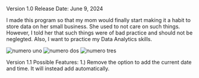 Version 1.0 Release Date: June 9, 2024 

I made this program so that my mom would finally start making it a habit to store data on her small business. She used to not care on such things. However, I told her that such things were of bad practice and should not be neglegted. Also, I want to practice my Data Analytics skills. 

![numero uno](https://github.com/linuxlaber/Manuel/assets/170599771/a46f2a9e-2410-4a5b-8638-b2274f108c35)
![numero dos](https://github.com/linuxlaber/Manuel/assets/170599771/878689a8-9965-4d0e-a0f4-fb2d54c49bc1)
![numero tres](https://github.com/linuxlaber/Manuel/assets/170599771/f89a8a43-2974-40db-acbf-6c46167ca9e0)

Version 1.1 Possible Features:
1.) Remove the option to add the current date and time. It will instead add automatically.
